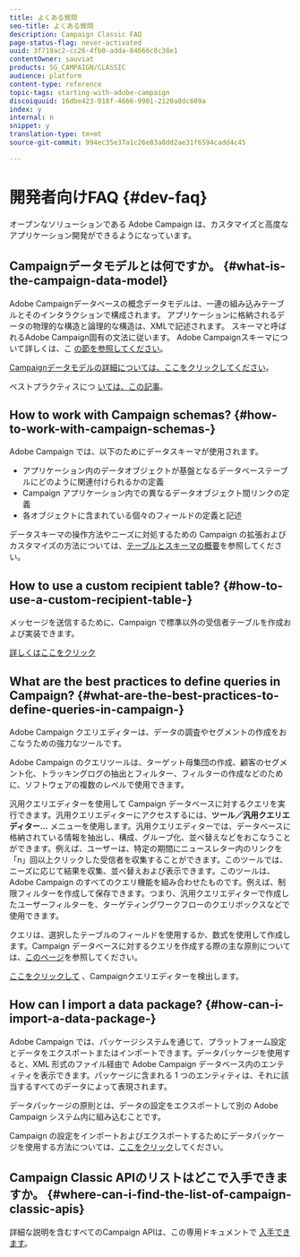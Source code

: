 ```yaml
---
title: よくある質問
seo-title: よくある質問
description: Campaign Classic FAQ
page-status-flag: never-activated
uuid: 3f719ac2-cc26-4fb0-adda-84666c8c38e1
contentOwner: sauviat
products: SG_CAMPAIGN/CLASSIC
audience: platform
content-type: reference
topic-tags: starting-with-adobe-campaign
discoiquuid: 16dbe423-018f-4666-9901-2120a8dc609a
index: y
internal: n
snippet: y
translation-type: tm+mt
source-git-commit: 994ec35e37a1c26e83a8dd2ae31f6594cadd4c45

---
```



# 開発者向けFAQ {#dev-faq}

オープンなソリューションである Adobe Campaign は、カスタマイズと高度なアプリケーション開発ができるようになっています。

## Campaignデータモデルとは何ですか。 {#what-is-the-campaign-data-model}

Adobe Campaignデータベースの概念データモデルは、一連の組み込みテーブルとそのインタラクションで構成されます。 アプリケーションに格納されるデータの物理的な構造と論理的な構造は、XMLで記述されます。 スキーマと呼ばれるAdobe Campaign固有の文法に従います。 Adobe Campaignスキーマについて詳しくは、こ [の節を参照してください](../../configuration/using/about-schema-edition.md)。

[Campaignデータモデルの詳細については、ここをクリックしてください](https://helpx.adobe.com/campaign/kb/acc-datamodel.html)。

ベストプラクティスにつ [いては、この記事](https://helpx.adobe.com/campaign/kb/acc-data-model-best-practices.html)。

## How to work with Campaign schemas? {#how-to-work-with-campaign-schemas-}

Adobe Campaign では、以下のためにデータスキーマが使用されます。

* アプリケーション内のデータオブジェクトが基盤となるデータベーステーブルにどのように関連付けられるかの定義
* Campaign アプリケーション内での異なるデータオブジェクト間リンクの定義
* 各オブジェクトに含まれている個々のフィールドの定義と記述

データスキーマの操作方法やニーズに対処するための Campaign の拡張およびカスタマイズの方法については、[テーブルとスキーマの概要](../../configuration/using/about-schema-edition.md)を参照してください。

## How to use a custom recipient table? {#how-to-use-a-custom-recipient-table-}

メッセージを送信するために、Campaign で標準以外の受信者テーブルを作成および実装できます。

[詳しくはここをクリック](../../configuration/using/about-custom-recipient-table.md)

## What are the best practices to define queries in Campaign? {#what-are-the-best-practices-to-define-queries-in-campaign-}

Adobe Campaign クエリエディターは、データの調査やセグメントの作成をおこなうための強力なツールです。

Adobe Campaign のクエリツールは、ターゲット母集団の作成、顧客のセグメント化、トラッキングログの抽出とフィルター、フィルターの作成などのために、ソフトウェアの複数のレベルで使用できます。

汎用クエリエディターを使用して Campaign データベースに対するクエリを実行できます。汎用クエリエディターにアクセスするには、**ツール／汎用クエリエディター...** メニューを使用します。汎用クエリエディターでは、データベースに格納されている情報を抽出し、構成、グループ化、並べ替えなどをおこなうことができます。例えば、ユーザーは、特定の期間にニュースレター内のリンクを「n」回以上クリックした受信者を収集することができます。このツールでは、ニーズに応じて結果を収集、並べ替えおよび表示できます。このツールは、Adobe Campaign のすべてのクエリ機能を組み合わせたものです。例えば、制限フィルターを作成して保存できます。つまり、汎用クエリエディターで作成したユーザーフィルターを、ターゲティングワークフローのクエリボックスなどで使用できます。

クエリは、選択したテーブルのフィールドを使用するか、数式を使用して作成します。Campaign データベースに対するクエリを作成する際の主な原則については、[このページ](../../platform/using/about-queries-in-campaign.md)を参照してください。

[ここをクリックして](../../workflow/using/query.md) 、Campaignクエリエディターを検出します。

## How can I import a data package? {#how-can-i-import-a-data-package-}

Adobe Campaign では、パッケージシステムを通じて、プラットフォーム設定とデータをエクスポートまたはインポートできます。データパッケージを使用すると、XML 形式のファイル経由で Adobe Campaign データベース内のエンティティを表示できます。パッケージに含まれる 1 つのエンティティは、それに該当するすべてのデータによって表現されます。

データパッケージの原則とは、データの設定をエクスポートして別の Adobe Campaign システム内に組み込むことです。

Campaign の設定をインポートおよびエクスポートするためにデータパッケージを使用する方法については、[ここをクリック](../../platform/using/working-with-data-packages.md)してください。

## Campaign Classic APIのリストはどこで入手できますか。 {#where-can-i-find-the-list-of-campaign-classic-apis}

詳細な説明を含むすべてのCampaign APIは、この専用ドキュメントで [入手できます](https://docs.adobe.com/content/help/en/campaign-classic/technicalresources/api/index.html)。
